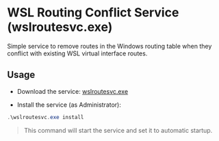 # WSL Routing Conflict Service (wslroutesvc.exe)

Simple service to remove routes in the Windows routing table when they conflict with existing WSL virtual interface routes.

## Usage
* Download the service:
[wslroutesvc.exe](https://github.com/wheatevo/wslroutesvc/releases/latest/download/wslroutesvc.exe)

* Install the service (as Administrator):
```powershell
.\wslroutesvc.exe install
```
> This command will start the service and set it to automatic startup.
